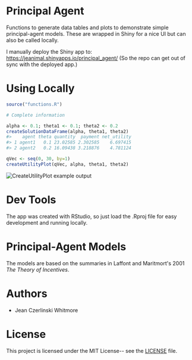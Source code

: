 # Principal Agent

Functions to generate data tables and plots to demonstrate simple principal-agent
models.  These are wrapped in Shiny for a nice UI but can also be called locally.

I manually deploy the Shiny app to:
https://jeanimal.shinyapps.io/principal_agent/
(So the repo can get out of sync with the deployed app.)

# Using Locally

```r
source("functions.R")

# Complete information

alpha <- 0.1; theta1 <- 0.1; theta2 <- 0.2
createSolutionDataFrame(alpha, theta1, theta2)
#>    agent theta quantity  payment net_utility
#> 1 agent1   0.1 23.02585 2.302585    6.697415
#> 2 agent2   0.2 16.09438 3.218876    4.781124

qVec <- seq(0, 30, by=1)
createUtilityPlot(qVec, alpha, theta1, theta2)
```

![CreateUtilityPlot example output](img/CreateUtilityPlotExampleOutput.jpg)

# Dev Tools

The app was created with RStudio, so just load the .Rproj file for easy development and running locally.

# Principal-Agent Models

The models are based on the summaries in Laffont and Maritmort's 2001 _The Theory of Incentives_.

# Authors

* Jean Czerlinski Whitmore

# License

This project is licensed under the MIT License-- see the [LICENSE](LICENSE) file.
